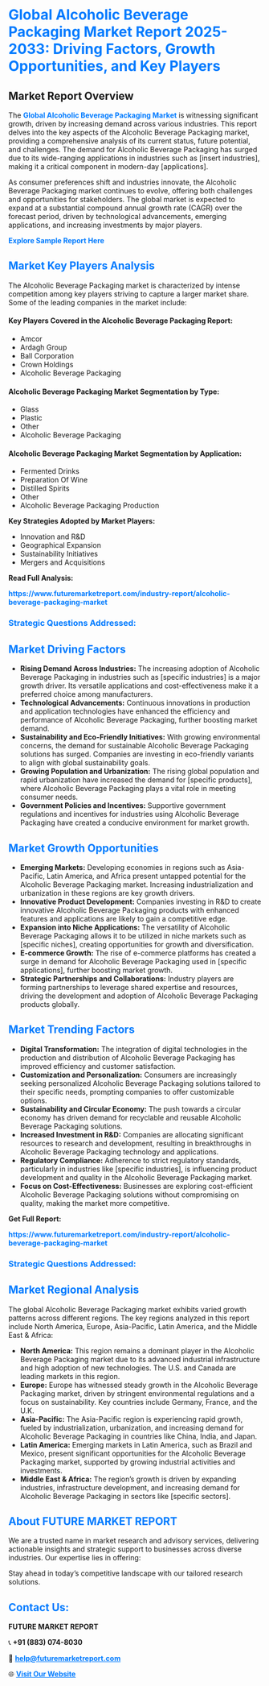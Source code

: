 <h1 style="color: #007BFF;">Global Alcoholic Beverage Packaging Market Report 2025-2033: Driving Factors, Growth Opportunities, and Key Players</h1>

<section id="overview">
<h2>Market Report Overview</h2>
<p>The <a href="https://www.futuremarketreport.com/industry-report/alcoholic-beverage-packaging-market" style="color: #007BFF; text-decoration: none;"><strong>Global Alcoholic Beverage Packaging Market</strong></a> is witnessing significant growth, driven by increasing demand across various industries. This report delves into the key aspects of the Alcoholic Beverage Packaging market, providing a comprehensive analysis of its current status, future potential, and challenges. The demand for Alcoholic Beverage Packaging has surged due to its wide-ranging applications in industries such as [insert industries], making it a critical component in modern-day [applications].</p>
<p>As consumer preferences shift and industries innovate, the Alcoholic Beverage Packaging market continues to evolve, offering both challenges and opportunities for stakeholders. The global market is expected to expand at a substantial compound annual growth rate (CAGR) over the forecast period, driven by technological advancements, emerging applications, and increasing investments by major players.</p>
</section>

<section id="overview">
<p><a href="https://www.futuremarketreport.com/request-sample/reportId=108412" style="color: #007BFF; text-decoration: none;"><strong>Explore Sample Report Here</strong></a></p>
</section>

<section id="key-players">
<h2 style="color: #007BFF;">Market Key Players Analysis</h2>
<p>The Alcoholic Beverage Packaging market is characterized by intense competition among key players striving to capture a larger market share. Some of the leading companies in the market include:</p>
<h4>Key Players Covered in the Alcoholic Beverage Packaging Report:</h4>
<ul><li>Amcor</li><li>Ardagh Group</li><li>Ball Corporation</li><li>Crown Holdings</li><li>Alcoholic Beverage Packaging</li></ul>
<h4>Alcoholic Beverage Packaging Market Segmentation by Type:</h4>
<ul><li>Glass</li><li>Plastic</li><li>Other</li><li>Alcoholic Beverage Packaging</li></ul>

<h4>Alcoholic Beverage Packaging Market Segmentation by Application:</h4>
<ul><li>Fermented Drinks</li><li>Preparation Of Wine</li><li>Distilled Spirits</li><li>Other</li><li>Alcoholic Beverage Packaging Production</li></ul>
<p><strong>Key Strategies Adopted by Market Players:</strong></p>
<ul>
<li>Innovation and R&D</li>
<li>Geographical Expansion</li>
<li>Sustainability Initiatives</li>
<li>Mergers and Acquisitions</li>
</ul>
</section>

<section>
<p><strong>Read Full Analysis: </strong></p><a href="https://www.futuremarketreport.com/industry-report/alcoholic-beverage-packaging-market" style="color: #007BFF; text-decoration: none;"><strong>https://www.futuremarketreport.com/industry-report/alcoholic-beverage-packaging-market</strong></a>
<h3 style="color: #007BFF;">Strategic Questions Addressed:</h3>
</section>

<section id="driving-factors">
<h2 style="color: #007BFF;">Market Driving Factors</h2>
<ul>
<li><strong>Rising Demand Across Industries:</strong> The increasing adoption of Alcoholic Beverage Packaging in industries such as [specific industries] is a major growth driver. Its versatile applications and cost-effectiveness make it a preferred choice among manufacturers.</li>
<li><strong>Technological Advancements:</strong> Continuous innovations in production and application technologies have enhanced the efficiency and performance of Alcoholic Beverage Packaging, further boosting market demand.</li>
<li><strong>Sustainability and Eco-Friendly Initiatives:</strong> With growing environmental concerns, the demand for sustainable Alcoholic Beverage Packaging solutions has surged. Companies are investing in eco-friendly variants to align with global sustainability goals.</li>
<li><strong>Growing Population and Urbanization:</strong> The rising global population and rapid urbanization have increased the demand for [specific products], where Alcoholic Beverage Packaging plays a vital role in meeting consumer needs.</li>
<li><strong>Government Policies and Incentives:</strong> Supportive government regulations and incentives for industries using Alcoholic Beverage Packaging have created a conducive environment for market growth.</li>
</ul>
</section>

<section id="growth-opportunities">
<h2 style="color: #007BFF;">Market Growth Opportunities</h2>
<ul>
<li><strong>Emerging Markets:</strong> Developing economies in regions such as Asia-Pacific, Latin America, and Africa present untapped potential for the Alcoholic Beverage Packaging market. Increasing industrialization and urbanization in these regions are key growth drivers.</li>
<li><strong>Innovative Product Development:</strong> Companies investing in R&D to create innovative Alcoholic Beverage Packaging products with enhanced features and applications are likely to gain a competitive edge.</li>
<li><strong>Expansion into Niche Applications:</strong> The versatility of Alcoholic Beverage Packaging allows it to be utilized in niche markets such as [specific niches], creating opportunities for growth and diversification.</li>
<li><strong>E-commerce Growth:</strong> The rise of e-commerce platforms has created a surge in demand for Alcoholic Beverage Packaging used in [specific applications], further boosting market growth.</li>
<li><strong>Strategic Partnerships and Collaborations:</strong> Industry players are forming partnerships to leverage shared expertise and resources, driving the development and adoption of Alcoholic Beverage Packaging products globally.</li>
</ul>
</section>

<section id="trending-factors">
<h2 style="color: #007BFF;">Market Trending Factors</h2>
<ul>
<li><strong>Digital Transformation:</strong> The integration of digital technologies in the production and distribution of Alcoholic Beverage Packaging has improved efficiency and customer satisfaction.</li>
<li><strong>Customization and Personalization:</strong> Consumers are increasingly seeking personalized Alcoholic Beverage Packaging solutions tailored to their specific needs, prompting companies to offer customizable options.</li>
<li><strong>Sustainability and Circular Economy:</strong> The push towards a circular economy has driven demand for recyclable and reusable Alcoholic Beverage Packaging solutions.</li>
<li><strong>Increased Investment in R&D:</strong> Companies are allocating significant resources to research and development, resulting in breakthroughs in Alcoholic Beverage Packaging technology and applications.</li>
<li><strong>Regulatory Compliance:</strong> Adherence to strict regulatory standards, particularly in industries like [specific industries], is influencing product development and quality in the Alcoholic Beverage Packaging market.</li>
<li><strong>Focus on Cost-Effectiveness:</strong> Businesses are exploring cost-efficient Alcoholic Beverage Packaging solutions without compromising on quality, making the market more competitive.</li>
</ul>
</section>

<section>
<p><strong>Get Full Report: </strong></p><a href="https://www.futuremarketreport.com/industry-report/alcoholic-beverage-packaging-market" style="color: #007BFF; text-decoration: none;"><strong>https://www.futuremarketreport.com/industry-report/alcoholic-beverage-packaging-market</strong></a>
<h3 style="color: #007BFF;">Strategic Questions Addressed:</h3>
</section>


<section id="regional-analysis">
<h2 style="color: #007BFF;">Market Regional Analysis</h2>
<p>The global Alcoholic Beverage Packaging market exhibits varied growth patterns across different regions. The key regions analyzed in this report include North America, Europe, Asia-Pacific, Latin America, and the Middle East & Africa:</p>
<ul>
<li><strong>North America:</strong> This region remains a dominant player in the Alcoholic Beverage Packaging market due to its advanced industrial infrastructure and high adoption of new technologies. The U.S. and Canada are leading markets in this region.</li>
<li><strong>Europe:</strong> Europe has witnessed steady growth in the Alcoholic Beverage Packaging market, driven by stringent environmental regulations and a focus on sustainability. Key countries include Germany, France, and the U.K.</li>
<li><strong>Asia-Pacific:</strong> The Asia-Pacific region is experiencing rapid growth, fueled by industrialization, urbanization, and increasing demand for Alcoholic Beverage Packaging in countries like China, India, and Japan.</li>
<li><strong>Latin America:</strong> Emerging markets in Latin America, such as Brazil and Mexico, present significant opportunities for the Alcoholic Beverage Packaging market, supported by growing industrial activities and investments.</li>
<li><strong>Middle East & Africa:</strong> The region’s growth is driven by expanding industries, infrastructure development, and increasing demand for Alcoholic Beverage Packaging in sectors like [specific sectors].</li>
</ul>
</section>

<footer>
<h2 style="color: #007BFF;">About FUTURE MARKET REPORT</h2>
<p>We are a trusted name in market research and advisory services, delivering actionable insights and strategic support to businesses across diverse industries. Our expertise lies in offering:</p>

<p>Stay ahead in today’s competitive landscape with our tailored research solutions.</p>

<h2 style="color: #007BFF;">Contact Us:</h2>
<p><strong>FUTURE MARKET REPORT</strong></p>
<p>📞 <strong>+91 (883) 074-8030</strong></p>
<p>📧 <strong><a href="mailto:help@futuremarketreport.com" style="color: #007BFF;">help@futuremarketreport.com</a></strong></p>
<p>🌐 <strong><a href="https://www.futuremarketreport.com/" style="color: #007BFF;">Visit Our Website</a></strong></p>
</footer>